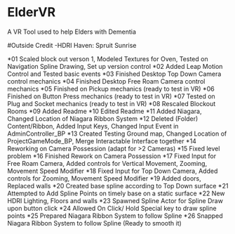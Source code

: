 # ElderVR
A VR Tool used to help Elders with Dementia

#Outside Credit
-HDRI Haven: Spruit Sunrise

*01 Scaled block out verson 1, 
	Modeled Textures for Oven,
	Tested on Navigation Spline Drawing,
	Set up version control
*02 Added Leap Motion Control and Tested basic events
*03 Finished Desktop Top Down Camera control mechanics
*04 Finished Desktop Free Roam Camera control mechanics
*05 Finished on Pickup mechanics (ready to test in VR)
*06 Finished on Button Press mechanics (ready to test in VR)
*07 Tested on Plug and Socket mechanics (ready to test in VR)
*08 Rescaled Blockout Rooms
*09 Added Readme
*10 Edited Readme
*11 Added Niagara, 
	Changed Location of Niagara Ribbon System
*12 Deleted (Folder) Content/Ribbon,
	Added Input Keys,
	Changed Input Event in AdminController_BP
*13 Created Testing Ground map,
	Changed Location of ProjectGameMode_BP,
	Merge Interactable Interface together
*14 Reworking on Camera Possession (adapt for >2 Cameras)
*15 Fixed level problem
*16 Finished Rework on Camera Possession
*17 Fixed Input for Free Roam Camera, 
	Added controls for Vertical Movement, Zooming, Movement Speed Modifier
*18 Fixed Input for Top Down Camera, 
	Added controls for Zooming, Movement Speed Modifier
*19 Added doors,
	Replaced walls
*20 Created base spline according to Top Down surface
*21 Attempted to Add Spline Points on timely base on a static surface
*22 New HDRI Lighting, Floors and walls
*23 Spawned Spline Actor for Spline Draw upon button click
*24 Allowed On Click/ Hold Special key to draw spline points
*25 Prepared Niagara Ribbon System to follow Spline
*26 Snapped Niagara Ribbon System to follow Spline (Ready to smooth it)

